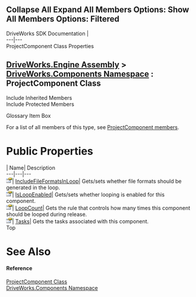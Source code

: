 Collapse All Expand All Members Options: Show All  Members Options: Filtered   
---  
DriveWorks SDK Documentation  |   
---|---  
ProjectComponent Class Properties   
  
[DriveWorks.Engine Assembly](topic2156.md) > [DriveWorks.Components Namespace](topic6089.md) : ProjectComponent Class  
---  
  
Include Inherited Members    
Include Protected Members    


Glossary Item Box

For a list of all members of this type, see [ProjectComponent members](topic6184.md).

# Public Properties

| Name| Description  
---|---|---  
![Public Property](dotnetimages/publicProperty.gif)| [IncludeFileFormatsInLoop](topic6192.md)| Gets/sets whether file formats should be generated in the loop.   
![Public Property](dotnetimages/publicProperty.gif)| [IsLoopEnabled](topic6193.md)| Gets/sets whether looping is enabled for this component.   
![Public Property](dotnetimages/publicProperty.gif)| [LoopCount](topic6194.md)| Gets the rule that controls how many times this component should be looped during release.   
![Public Property](dotnetimages/publicProperty.gif)| [Tasks](topic6195.md)| Gets the tasks associated with this component.   
Top

# See Also

#### Reference

[ProjectComponent Class](topic6183.md)   
[DriveWorks.Components Namespace](topic6089.md)


